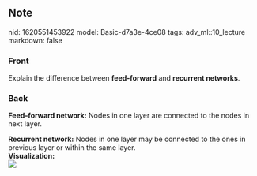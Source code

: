 ## Note
nid: 1620551453922
model: Basic-d7a3e-4ce08
tags: adv_ml::10_lecture
markdown: false

### Front
Explain the difference between <b>feed-forward</b> and <b>recurrent
networks</b>.

### Back
<b>Feed-forward network:</b> Nodes in one layer are connected to
the nodes in next layer.
<div>
  <b>Recurrent network:</b> Nodes in one layer may be connected to
  the ones in previous layer or within the same layer.
</div>
<div>
  <b>Visualization:</b>
</div>
<div><img src=
"paste-d4358e0a8b99cde470a1ae8717d7cc9453c53a3d.jpg"></div>
